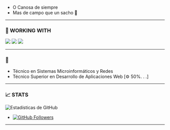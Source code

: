 - O Canosa de siempre
- Mas de campo que un sacho 🌽

---

### 🚀 WORKING WITH

<p align="left">
  <img src="https://img.shields.io/badge/-HTML5-E34F26?logo=html5&logoColor=white&style=for-the-badge"/>
  <img src="https://img.shields.io/badge/-CSS3-1572B6?logo=css3&logoColor=white&style=for-the-badge"/>
  <img src="https://img.shields.io/badge/-Java-007396?logo=java&logoColor=white&style=for-the-badge"/>
  <!-- Agrega más iconos según tus habilidades -->
</p>

---

### 🌱 

- Técnico en Sistemas Microinformáticos y Redes
- Técnico Superior en Desarrollo de Aplicaciones Web [⚙️ 50%. . .]

---

### 📈 STATS

<p align="left">
  <img src="https://github-readme-stats.vercel.app/api?username=tuusuario&show_icons=true&hide_border=true&theme=radical" alt="Estadísticas de GitHub">
</p>

- [![GitHub Followers](https://img.shields.io/github/followers/tuusuario?label=Follow&style=social)](https://github.com/tuusuario)

---
<!---
Can0sa/Can0sa is a ✨ special ✨ repository because its `README.md` (this file) appears on your GitHub profile.
You can click the Preview link to take a look at your changes.
--->
